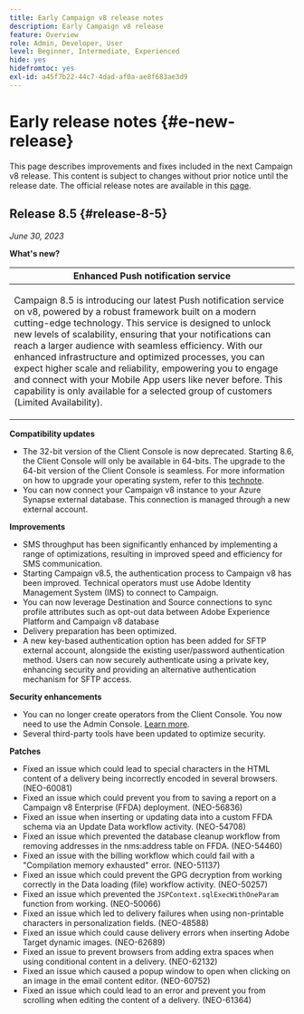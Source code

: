 ```yaml
---
title: Early Campaign v8 release notes
description: Early Campaign v8 release
feature: Overview
role: Admin, Developer, User
level: Beginner, Intermediate, Experienced
hide: yes
hidefromtoc: yes
exl-id: a45f7b22-44c7-4dad-af0a-ae8f683ae3d9
---
```

# Early release notes {#e-new-release}

This page describes improvements and fixes included in the next Campaign v8 release. This content is subject to changes without prior notice until the release date. The official release notes are available in this [page](../start/release-notes.md).

## Release 8.5 {#release-8-5}

_June 30, 2023_

**What's new?**

<table> 
<thead>
<tr> 
<th> <strong>Enhanced Push notification service</strong><br /> </th> 
</tr> 
</thead> 
<tbody> 
<tr> 
<td><p>Campaign 8.5 is introducing our latest Push notification service on v8, powered by a robust framework built on a modern cutting-edge technology. This service is designed to unlock new levels of scalability, ensuring that your notifications can reach a larger audience with seamless efficiency. With our enhanced infrastructure and optimized processes, you can expect higher scale and reliability, empowering you to engage and connect with your Mobile App users like never before. This capability is only available for a selected group of customers (Limited Availability).</p>
</td> 
</tr> 
</tbody> 
</table>

**Compatibility updates**

* The 32-bit version of the Client Console is now deprecated. Starting 8.6, the Client Console will only be available in 64-bits. The upgrade to the 64-bit version of the Client Console is seamless. For more information on how to upgrade your operating system, refer to this [technote](https://experienceleague.adobe.com/docs/campaign/technotes-ac/tn-new/console.html).
* You can now connect your Campaign v8 instance to your Azure Synapse external database. This connection is managed through a new external account.

**Improvements**

* SMS throughput has been significantly enhanced by implementing a range of optimizations, resulting in improved speed and efficiency for SMS communication.
* Starting Campaign v8.5, the authentication process to Campaign v8 has been improved. Technical operators must use Adobe Identity Management System (IMS) to connect to Campaign.
* You can now leverage Destination and Source connections to sync profile attributes such as opt-out data between Adobe Experience Platform and Campaign v8 database
* Delivery preparation has been optimized.
* A new key-based authentication option has been added for SFTP external account, alongside the existing user/password authentication method. Users can now securely authenticate using a private key, enhancing security and providing an alternative authentication mechanism for SFTP access.

**Security enhancements**

* You can no longer create operators from the Client Console. You now need to use the Admin Console. [Learn more](../start/gs-permissions.md).
* Several third-party tools have been updated to optimize security.

**Patches**

* Fixed an issue which could lead to special characters in the HTML content of a delivery being incorrectly encoded in several browsers. (NEO-60081)
* Fixed an issue which could prevent you from to saving a report on a Campaign v8 Enterprise (FFDA) deployment. (NEO-56836)
* Fixed an issue when inserting or updating data into a custom FFDA schema via an Update Data workflow activity. (NEO-54708)
* Fixed an issue which prevented the database cleanup workflow from removing addresses in the nms:address table on FFDA. (NEO-54460)
* Fixed an issue with the billing workflow which could fail with a "Compilation memory exhausted" error. (NEO-51137)
* Fixed an issue which could prevent the GPG decryption from working correctly in the Data loading (file) workflow activity. (NEO-50257)
* Fixed an issue which prevented the `JSPContext.sqlExecWithOneParam` function from working. (NEO-50066)
* Fixed an issue which led to delivery failures when using non-printable characters in personalization fields. (NEO-48588)
* Fixed an issue which could cause delivery errors when inserting Adobe Target dynamic images. (NEO-62689)
* Fixed an issue to prevent browsers from adding extra spaces when using conditional content in a delivery. (NEO-62132)
* Fixed an issue which caused a popup window to open when clicking on an image in the email content editor. (NEO-60752)
* Fixed an issue which could lead to an error and prevent you from scrolling when editing the content of a delivery. (NEO-61364)